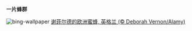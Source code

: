 
**一片蜂群**

![bing-wallpaper](https://www.bing.com/th?id=OHR.EuropeanHoneybee_ZH-CN5191293837_1920x1080.jpg)
[谢菲尔德的欧洲蜜蜂, 英格兰 (© Deborah Vernon/Alamy)](https://www.bing.com/search?q=%E8%9C%9C%E8%9C%82&amp;form=hpcapt&amp;mkt=zh-cn)
  